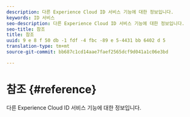 ```yaml
---
description: 다른 Experience Cloud ID 서비스 기능에 대한 정보입니다.
keywords: ID 서비스
seo-description: 다른 Experience Cloud ID 서비스 기능에 대한 정보입니다.
seo-title: 참조
title: 참조
uuid: 9 e 8 f 50 db -1 fdf -4 fbc -89 e 5-4431 bb 6402 d 5
translation-type: tm+mt
source-git-commit: bb687c1cd14aae7faef2565dcf9d041a1c06e3bd

---
```



# 참조 {#reference}

다른 Experience Cloud ID 서비스 기능에 대한 정보입니다.

